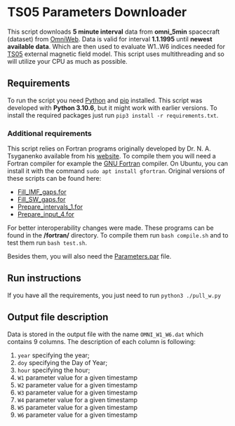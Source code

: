 # TS05 Parameters Downloader

This script downloads **5 minute interval** data from **omni_5min** spacecraft (dataset) from [OmniWeb](https://omniweb.gsfc.nasa.gov/). Data is valid for interval **1.1.1995** until **newest available data**. Which are then used to evaluate W1..W6 indices needed for [TS05](https://geo.phys.spbu.ru/~tsyganenko/empirical-models/magnetic_field/ts05) external magnetic field model. This script uses multithreading and so will utilize your CPU as much as possible.

## Requirements

To run the script you need [Python](https://www.python.org/) and [pip](https://pypi.org/project/pip/) installed. This script was developed with **Python 3.10.6**, but it might work with earlier versions. To install the required packages just run `pip3 install -r requirements.txt`.

### Additional requirements

This script relies on Fortran programs originally developed by Dr. N. A. Tsyganenko available from his [website](https://pypi.org/project/pip/). To compile them you will need a Fortran compiler for example the [GNU Fortran](https://www.gnu.org/software/gcc//fortran/) compiler. On Ubuntu, you can install it with the command `sudo apt install gfortran`. Original versions of these scripts can be found here:

- [Fill_IMF_gaps.for](https://geo.phys.spbu.ru/~tsyganenko/models/ts05/Fill_IMF_gaps.f)
- [Fill_SW_gaps.for](https://geo.phys.spbu.ru/~tsyganenko/models/ts05/Fill_SW_gaps.f)
- [Prepare_intervals_1.for](https://geo.phys.spbu.ru/~tsyganenko/models/ts05/Prepare_intervals_1.f)
- [Prepare_input_4.for](https://geo.phys.spbu.ru/~tsyganenko/models/ts05/Prepare_input_4.f)

For better interoperability changes were made. These programs can be found in the **/fortran/** directory. To compile them run `bash compile.sh` and to test them run `bash test.sh`.

Besides them, you will also need the [Parameters.par](https://geo.phys.spbu.ru/~tsyganenko/models/ts05/Parameters.par) file.

## Run instructions

If you have all the requirements, you just need to run `python3 ./pull_w.py`

## Output file description

Data is stored in the output file with the name `OMNI_W1_W6.dat` which contains 9 columns. The description of each column is following:

1. `year` specifying the year;
2. `doy` specifying the Day of Year;
3. `hour` specifying the hour;
4. `W1` parameter value for a given timestamp
5. `W2` parameter value for a given timestamp
6. `W3` parameter value for a given timestamp
7. `W4` parameter value for a given timestamp
8. `W5` parameter value for a given timestamp
9. `W6` parameter value for a given timestamp

